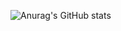 ![Anurag's GitHub stats](https://github-readme-stats.vercel.app/api?username=thaisdo&theme=gotham&show_icons=true)
